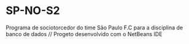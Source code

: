 # SP-NO-S2
Programa de sociotorcedor do time São Paulo F.C  para a disciplina de banco de dados
// Progeto desenvolvido com o NetBeans IDE
